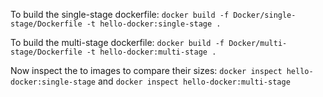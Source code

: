 


To build the single-stage dockerfile:
`docker build -f Docker/single-stage/Dockerfile -t hello-docker:single-stage .`

To build the multi-stage dockerfile:
`docker build -f Docker/multi-stage/Dockerfile -t hello-docker:multi-stage .`

Now inspect the to images to compare their sizes:
`docker inspect hello-docker:single-stage` and
`docker inspect hello-docker:multi-stage`